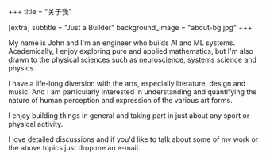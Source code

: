 +++
title = "关于我"

[extra]
subtitle = "Just a Builder"
background_image = "about-bg.jpg"
+++

My name is John and I'm an engineer who builds AI and ML systems. Academically, I enjoy exploring pure and applied mathematics, but I'm also drawn to the physical sciences such as neuroscience, systems science and physics.

I have a life-long diversion with the arts, especially literature, design and music. And I am particularly interested in understanding and quantifying the nature of human perception and expression of the various art forms.

I enjoy building things in general and taking part in just about any sport or physical activity.

I love detailed discussions and if you'd like to talk about some of my work or the above topics just drop me an e-mail.